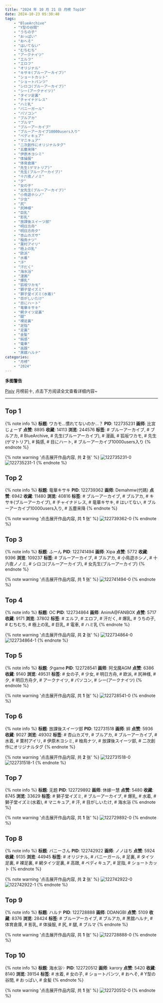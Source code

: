 ```yaml
---
title: "2024 年 10 月 21 日 月榜 Top10"
date: 2024-10-23 05:30:40
tags:
    - "BlueArchive"
    - "Y型の谷間"
    - "うちの子"
    - "おっぱい"
    - "おへそ"
    - "はいてない"
    - "むちむち"
    - "アークナイツ"
    - "エルフ"
    - "エロフ"
    - "オリジナル"
    - "キサキ(ブルーアーカイブ)"
    - "ショートカット"
    - "ショートパンツ"
    - "シロコ(ブルーアーカイブ)"
    - "シー(アークナイツ)"
    - "タイツ足裏"
    - "チャイナドレス"
    - "ハミ乳"
    - "バニーガール"
    - "パソコン"
    - "ブルアカ"
    - "ブルマ"
    - "ブルーアーカイブ"
    - "ブルーアーカイブ10000users入り"
    - "ペディキュア"
    - "マニキュア"
    - "二次創作にオリジナルタグ"
    - "五塵来降"
    - "伊原木ヨシミ"
    - "体操服"
    - "体育倉庫"
    - "先生(ゲマトリア)"
    - "先生(ブルーアーカイブ)"
    - "十六夜ノノミ"
    - "夕"
    - "女の子"
    - "女先生(ブルーアーカイブ)"
    - "小鳥遊ホシノ"
    - "少女"
    - "尻"
    - "尻神様"
    - "巨乳"
    - "影乳"
    - "放課後スイーツ部"
    - "明日方舟"
    - "明日方舟夕"
    - "杏山カズサ"
    - "柚鳥ナツ"
    - "栗村アイリ"
    - "極上の乳"
    - "欧派"
    - "水着"
    - "汗"
    - "汗だく"
    - "海水浴"
    - "漫画"
    - "爆乳"
    - "狐坂ワカモ"
    - "獅子堂イズミ"
    - "獅子堂イズミ(水着)"
    - "目がしいたけ"
    - "目にハート"
    - "竜華キサキ"
    - "網タイツ足裏"
    - "腿"
    - "裸足裏"
    - "足指"
    - "足裏"
    - "金髪"
    - "鈍感"
    - "電車"
    - "高跟"
    - "黒舘ハルナ"
categories:
    - "月榜"
    - "2024"
---
```


<i class="fa fa-triangle-exclamation"></i>**多图警告**<i class="fa fa-triangle-exclamation"></i>

[Pixiv](https://www.pixiv.net/) 月榜前十, 点击下方阅读全文查看详细内容~

<!-- more -->

---

## Top 1

{% note info %}
**标题**: ワカモ…慣れてないのか…？
**PID**: 122735231 **画师**: 比宮じょーず
**点赞**: 8895 **收藏**: 14113 **浏览**: 244576
**标签**: # ブルーアーカイブ, # ブルアカ, # BlueArchive, # 先生(ブルーアーカイブ), # 漫画, # 狐坂ワカモ, # 先生(ゲマトリア), # 鈍感, # 目にハート, # ブルーアーカイブ10000users入り
{% endnote %}

{% note warning '点击展开作品内容, 共 **2** 张' %}
![122735231-0](https://i.pixiv.re/img-original/img/2024/09/24/19/00/13/122735231_p0.png)
![122735231-1](https://i.pixiv.re/img-original/img/2024/09/24/19/00/13/122735231_p1.png)
{% endnote %}

## Top 2

{% note info %}
**标题**: 竜華キサキ
**PID**: 122739362 **画师**: Demahmw(代碼)
**点赞**: 6942 **收藏**: 11480 **浏览**: 40816
**标签**: # ブルーアーカイブ, # ブルアカ, # キサキ(ブルーアーカイブ), # チャイナドレス, # 竜華キサキ, # はいてない, # ブルーアーカイブ10000users入り, # 五塵来降
{% endnote %}

{% note warning '点击展开作品内容, 共 **1** 张' %}
![122739362-0](https://i.pixiv.re/img-original/img/2024/09/24/21/29/18/122739362_p0.jpg)
{% endnote %}

## Top 3

{% note info %}
**标题**: ふーん
**PID**: 122741494 **画师**: Xipa
**点赞**: 5772 **收藏**: 9396 **浏览**: 109237
**标签**: # ブルーアーカイブ, # ブルアカ, # 小鳥遊ホシノ, # 十六夜ノノミ, # シロコ(ブルーアーカイブ), # 女先生(ブルーアーカイブ)
{% endnote %}

{% note warning '点击展开作品内容, 共 **1** 张' %}
![122741494-0](https://i.pixiv.re/img-original/img/2024/09/24/22/31/19/122741494_p0.png)
{% endnote %}

## Top 4

{% note info %}
**标题**: OC
**PID**: 122734864 **画师**: AnimA@FANBOX
**点赞**: 5717 **收藏**: 9171 **浏览**: 37802
**标签**: # エルフ, # エロフ, # 汗だく, # 爆乳, # うちの子, # むちむち, # 極上の乳, # 巨乳, # 電車, # ハミ乳
{% endnote %}

{% note warning '点击展开作品内容, 共 **2** 张' %}
![122734864-0](https://i.pixiv.re/img-original/img/2024/09/24/18/47/17/122734864_p0.png)
![122734864-1](https://i.pixiv.re/img-original/img/2024/09/24/18/47/17/122734864_p1.png)
{% endnote %}

## Top 5

{% note info %}
**标题**: 夕game
**PID**: 122728541 **画师**: 阿戈魔AGM
**点赞**: 6386 **收藏**: 9140 **浏览**: 49531
**标签**: # 女の子, # 少女, # 明日方舟, # 欧派, # 尻神様, # 夕, # 明日方舟夕, # アークナイツ, # パソコン, # シー(アークナイツ)
{% endnote %}

{% note warning '点击展开作品内容, 共 **1** 张' %}
![122728541-0](https://i.pixiv.re/img-original/img/2024/09/24/12/20/43/122728541_p0.jpg)
{% endnote %}

## Top 6

{% note info %}
**标题**: 放課後スイーツ部
**PID**: 122731518 **画师**: 絆
**点赞**: 5936 **收藏**: 9027 **浏览**: 49302
**标签**: # 杏山カズサ, # ブルアカ, # ブルーアーカイブ, # 水着, # 栗村アイリ, # 伊原木ヨシミ, # 柚鳥ナツ, # 放課後スイーツ部, # 二次創作にオリジナルタグ
{% endnote %}

{% note warning '点击展开作品内容, 共 **2** 张' %}
![122731518-0](https://i.pixiv.re/img-original/img/2024/09/24/15/53/07/122731518_p0.jpg)
![122731518-1](https://i.pixiv.re/img-original/img/2024/09/24/15/53/07/122731518_p1.jpg)
{% endnote %}

## Top 7

{% note info %}
**标题**: 无题
**PID**: 122729892 **画师**: 休嫁一慧
**点赞**: 5480 **收藏**: 8745 **浏览**: 33629
**标签**: # 獅子堂イズミ, # ブルーアーカイブ, # 爆乳, # 水着, # 獅子堂イズミ(水着), # マニキュア, # 汗, # 目がしいたけ, # 海水浴
{% endnote %}

{% note warning '点击展开作品内容, 共 **1** 张' %}
![122729892-0](https://i.pixiv.re/img-original/img/2024/09/24/13/55/05/122729892_p0.png)
{% endnote %}

## Top 8

{% note info %}
**标题**: バニーさん
**PID**: 122742922 **画师**: ノノはち
**点赞**: 5924 **收藏**: 9135 **浏览**: 44945
**标签**: # オリジナル, # バニーガール, # 足裏, # タイツ足裏, # 裸足裏, # 網タイツ足裏, # 高跟, # ペディキュア, # 足指, # ショートカット
{% endnote %}

{% note warning '点击展开作品内容, 共 **2** 张' %}
![122742922-0](https://i.pixiv.re/img-original/img/2024/09/24/23/14/01/122742922_p0.png)
![122742922-1](https://i.pixiv.re/img-original/img/2024/09/24/23/14/01/122742922_p1.png)
{% endnote %}

## Top 9

{% note info %}
**标题**: ハルナ
**PID**: 122728888 **画师**: DDANGBI
**点赞**: 5109 **收藏**: 8376 **浏览**: 28424
**标签**: # ブルーアーカイブ, # ブルアカ, # 黒舘ハルナ, # 体育倉庫, # 影乳, # 体操服, # 尻, # 腿, # ブルマ
{% endnote %}

{% note warning '点击展开作品内容, 共 **1** 张' %}
![122728888-0](https://i.pixiv.re/img-original/img/2024/09/24/12/40/51/122728888_p0.png)
{% endnote %}

## Top 10

{% note info %}
**标题**: 海水浴✨️
**PID**: 122720512 **画师**: karory
**点赞**: 5420 **收藏**: 8140 **浏览**: 39154
**标签**: # 水着, # 女の子, # ショートパンツ, # おへそ, # Y型の谷間, # おっぱい, # 金髪
{% endnote %}

{% note warning '点击展开作品内容, 共 **1** 张' %}
![122720512-0](https://i.pixiv.re/img-original/img/2024/09/24/01/45/54/122720512_p0.jpg)
{% endnote %}
